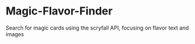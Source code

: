 # Magic-Flavor-Finder
 Search for magic cards using the scryfall API, focusing on flavor text and images
